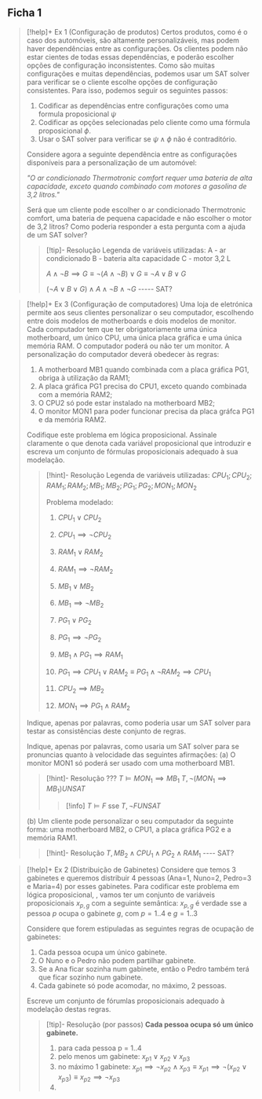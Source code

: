 ## Ficha 1

> [!help]+ Ex 1 (Configuração de produtos)
> Certos produtos, como é o caso dos automóveis, são altamente personalizáveis, mas podem haver dependências entre as configurações. Os clientes podem não estar cientes de todas essas dependências, e poderão escolher opções de configuração inconsistentes.
> Como são muitas configurações e muitas dependências, podemos usar um SAT solver para verificar se o cliente escolhe opções de configuração consistentes. Para isso, podemos seguir os seguintes passos:
> 
> 1. Codificar as dependências entre configurações como uma formula proposicional $\psi$
> 2. Codificar as opções selecionadas pelo cliente como uma fórmula proposicional $\phi$.
> 3. Usar o SAT solver para verificar se $\psi \land \phi$ não é contraditório.
> 
> Considere agora a seguinte dependência entre as configurações disponíveis para a personalização de um automóvel:
> 
> *"O ar condicionado Thermotronic comfort requer uma bateria de alta capacidade, exceto quando combinado com motores a gasolina de 3,2 litros."*
> 
> Será que um cliente pode escolher o ar condicionado Thermotronic comfort, uma bateria de pequena capacidade e não escolher o motor de 3,2 litros? Como poderia responder a esta pergunta com a ajuda de um SAT solver?
> 
>  > [!tip]- Resolução
>  > Legenda de variáveis utilizadas:
>  > A - ar condicionado
>  > B - bateria alta capacidade
>  > C - motor 3,2 L
>  >
>  >$A \land \neg B \implies G \equiv \neg (A \land \neg B) \lor G \equiv \neg A \lor B \lor G$
>  >
>  >$(\neg A \lor B \lor G) \land A \land \neg B \land \neg G$       ----- SAT?
>  >
>  


> [!help]+ Ex 3 (Configuração de computadores)
> Uma loja de eletrónica permite aos seus clientes personalizar o seu computador, escolhendo entre dois modelos de motherboards e dois modelos de monitor. Cada computador tem que ter obrigatoriamente uma única motherboard, um único CPU, uma única placa gráfica e uma única memória RAM. O computador poderá ou não ter um monitor. A personalização do computador deverá obedecer às regras:
> 1. A motherboard MB1 quando combinada com a placa gráfica PG1, obriga à utilização da RAM1;
> 2. A placa gráfica PG1 precisa do CPU1, exceto quando combinada com a memória RAM2;
> 3.  O CPU2 só pode estar instalado na motherboard MB2;
> 4.  O monitor MON1 para poder funcionar precisa da placa gráfca PG1 e da memória RAM2.
>
>Codifique este problema em lógica proposicional. Assinale claramente o que denota cada variável proposicional que introduzir e escreva um conjunto de fórmulas proposicionais adequado à sua modelação.
>   
>  > [!hint]- Resolução
>  > Legenda de variáveis utilizadas:
>  > $CPU_1; CPU_2; RAM_1; RAM_2; MB_1; MB_2; PG_1; PG_2; MON_1; MON_2$
>  > 
>  > Problema modelado:
>  > 1. $CPU_1 \lor CPU_2$
>  > 2. $CPU_1 \implies \neg CPU_2$
>  > 3. $RAM_1 \lor RAM_2$
>  > 4. $RAM_1 \implies \neg RAM_2$
>  > 5. $MB_1 \lor MB_2$
>  > 6. $MB_1 \implies \neg MB_2$
>  > 7. $PG_1 \lor PG_2$
>  > 8. $PG_1 \implies \neg PG_2$
>  >    
>  > 9. $MB_1 \land PG_1 \implies RAM_1$
>  > 10. $PG_1 \implies CPU_1 \lor RAM_2 \equiv PG_1 \land \neg RAM_2 \implies CPU_1$
>  > 11. $CPU_2 \implies MB_2$
>  > 12. $MON_1 \implies PG_1 \land RAM_2$
>  
>  Indique, apenas por palavras, como poderia usar um SAT solver para testar as consistências deste conjunto de regras.
>  
>  Indique, apenas por palavras, como usaria um SAT solver para se pronuncias quanto à velocidade das seguintes afirmações:
>  (a) O monitor MON1 só poderá ser usado com uma motherboard MB1.
> > [!hint]- Resolução
> > ??? $T \models MON_1 \implies MB_1$
> > $T, \neg (MON_1 \implies MB_1) UNSAT$
> > > [!info] $T \models F$ sse  $T, \neg F UNSAT$
> 
> (b) Um cliente pode personalizar o seu computador da seguinte forma: uma motherboard MB2, o CPU1, a placa gráfica PG2 e a memória RAM1.
> >[!hint]- Resolução
> >$T, MB_2 \land CPU_1 \land PG_2 \land RAM_1$  ---- SAT?

> [!help]+ Ex 2 (Distribuição de Gabinetes)
> Considere que temos 3 gabinetes e  queremos distribuir 4 pessoas (Ana=1, Nuno=2, Pedro=3 e Maria=4) por esses gabinetes.  Para codificar este problema em lógica proposicional, , vamos ter um conjunto de variáveis proposicionais $x_{p,g}$ com a seguinte semântica:
> $x_{p,g}$ é verdade sse a pessoa $p$ ocupa o gabinete $g$, com $p=1..4$ e $g=1..3$
> 
> Considere que forem estipuladas as seguintes regras de ocupação de gabinetes:
> 1. Cada pessoa ocupa um único gabinete.
> 2. O Nuno e o Pedro não podem partilhar gabinete.
> 3. Se a Ana ficar sozinha num gabinete, então o Pedro também terá que ficar sozinho num gabinete.
> 4. Cada gabinete só pode acomodar, no máximo, 2 pessoas.
>    
> Escreve um conjunto de fórumlas proposicionais adequado à modelação destas regras.
> 
> >[!tip]- Resolução (por passos)
> >**Cada pessoa ocupa só um único gabinete.**
> > 1. para cada pessoa p = 1..4
> > 2. pelo menos um gabinete:    $x_{p1} \lor x_{p2} \lor x_{p3}$
> > 3. no máximo 1 gabinete:   $x_{p1} \implies \neg x_{p2} \land x_{p3} \equiv x_{p1} \implies \neg (x_{p2} \lor x_{p3} ) \equiv x_{p2} \implies \neg x_{p3}$
> > 4. 
